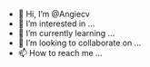 - 👋 Hi, I’m @Angiecv
- 👀 I’m interested in ...
- 🌱 I’m currently learning ...
- 💞️ I’m looking to collaborate on ...
- 📫 How to reach me ...

<!---
Angiecv/Angiecv is a ✨ special ✨ repository because its `README.md` (this file) appears on your GitHub profile.
You can click the Preview link to take a look at your changes.
--->
